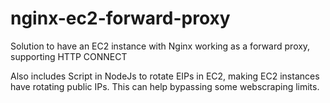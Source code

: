 # nginx-ec2-forward-proxy
Solution to have an EC2 instance with Nginx working as a forward proxy, supporting HTTP CONNECT

Also includes Script in NodeJs to rotate EIPs in EC2, making EC2 instances have rotating public IPs. This can help bypassing some webscraping limits.